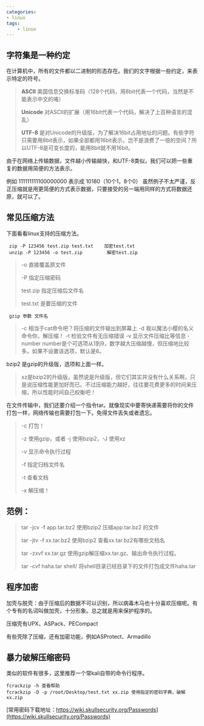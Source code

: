 ```yaml
---
categories:
- linux
tags: 
    - linux
---
```

## 字符集是一种约定
在计算机中，所有的文件都以二进制的形态存在。我们的文字根据一些约定，来表示特定的符号。

> **ASCII** 美国信息交换标准码（128个代码，用8bit代表一个代码，当然是不能表示中文的咯）
> 
> **Unicode** 对ASCII的扩展（用16bit代表一个代码，解决了上百种语言的混乱）
> 
> **UTF-8** 是对Unicode的升级版，为了解决16bit占用地址的问题。有些字符只需要用8bit表示，如果全部都用16bit表示，岂不是浪费了一倍的空间？所以UTF-8是可变长度的，能用8bit就不用16bit。

由于在网络上传输数据，文件越小传输越快，和UTF-8类似，我们可以把一些重复的数据用简便的方法表示。

例如 111111111100000000 表示成 10180（10个1，8个0） 虽然例子不太严谨，反正压缩就是用更简便的方式表示数据，只要接受的另一端用同样的方式将数据还原，就可以了。

## 常见压缩方法

下面看看linux支持的压缩方法。
```
 zip -P 123456 test.zip test.txt    加密test.txt
 unzip -P 123456 -o test.zip         解密test.zip
 ```
> -o 直接覆盖原文件
> 
> -P 指定压缩密码
> 
> test.zip 指定压缩后文件名
> 
> test.txt 是要压缩的文件

```
 gzip 参数 文件名
 ```
> -c 相当于cat命令吧？将压缩的文件输出到屏幕上
> -d  我以魔法小樱的名义命令你，解压缩！
> -t 检验文件有无压缩错误
> -v 显示文件压缩比等信息
> -number number是个可选项从1到9，数字越大压缩越慢，但压缩地比较多。如果不设置该选项，默认是6。

bzip2 是gzip的升级版，选项和上面一样。

> xz是bzip2的升级版，虽然说是升级版，但它们其实并没有什么关系啊，只是说压缩性能更加好而已。不过压缩能力越好，往往要花费更多的时间来压缩，所以性能时间自己权衡吧！

在文件传输中，我们还要介绍一个指令tar。就像现实中要寄快递需要将你的文件打包一样，网络传输也需要打包一下。免得文件丢失或者遗忘。

> -c 打包！
> 
> -z 使用gzip，或者 -j 使用bzip2，-J 使用xz
> 
> -v 显示命令执行过程
> 
> -f 指定归档文件名
> 
> -t 查看文档
> 
> -x 解压缩！
> 
## 范例：
> 
> tar -jcv -f app.tar.bz2     使用bzip2 压缩app.tar.bz2 的文件
> 
> tar -jtv -f  xx.tar.bz2       使用bzip2 查看xx.tar.bz2有哪些文档名
> 
> tar -zxvf xx.tar.gz  使用gzip解压缩xx.tar.gz、输出命令执行过程。
> 
> tar -cvf haha.tar shell/ 将shell目录已经目录下的文件打包成文件haha.tar

## 程序加密
加壳与脱壳：由于压缩后的数据不可以识别，所以病毒木马也十分喜欢压缩呢。有个专有的名词叫做加壳，十分形象。总之就是用来保护程序的。

压缩壳有UPX、ASPack、PECompact

有些壳除了压缩，还有加密功能，例如ASProtect、Armadillo

## 暴力破解压缩密码
类似的软件有很多，这里推荐一个常kali自带的命令行程序。
```
fcrackzip -h 查看帮助
fcrackzip -D -p /root/Desktop/test.txt xx.zip 使用指定的密码字典，破解xx.zip
```
[常用密码下载地址：https://wiki.skullsecurity.org/Passwords](https://wiki.skullsecurity.org/Passwords)
